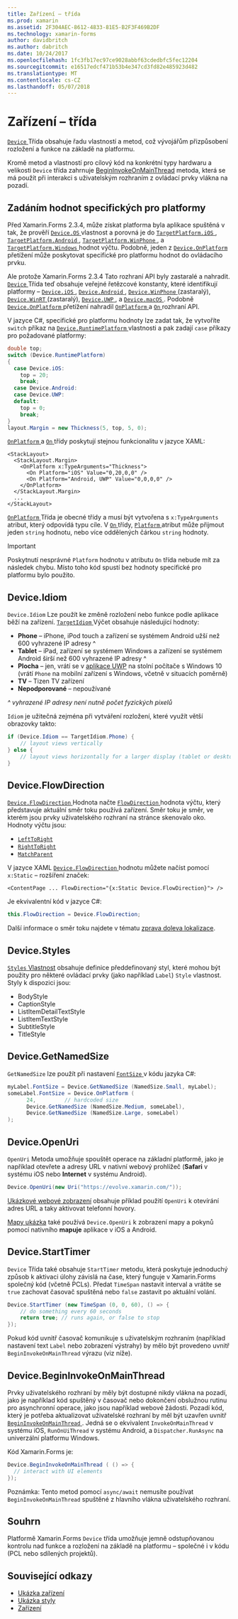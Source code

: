 ```yaml
---
title: Zařízení – třída
ms.prod: xamarin
ms.assetid: 2F304AEC-8612-4833-81E5-B2F3F469B2DF
ms.technology: xamarin-forms
author: davidbritch
ms.author: dabritch
ms.date: 10/24/2017
ms.openlocfilehash: 1fc3fb17ec97ce9028abbf63cdedbfc5fec12204
ms.sourcegitcommit: e16517edcf471b53b4e347cd3fd82e485923d482
ms.translationtype: MT
ms.contentlocale: cs-CZ
ms.lasthandoff: 05/07/2018
---
```

# <a name="device-class"></a>Zařízení – třída

[ `Device` ](https://developer.xamarin.com/api/type/Xamarin.Forms.Device/) Třída obsahuje řadu vlastností a metod, což vývojářům přizpůsobení rozložení a funkce na základě na platformu.

Kromě metod a vlastností pro cílový kód na konkrétní typy hardwaru a velikosti `Device` třída zahrnuje [BeginInvokeOnMainThread](#Device_BeginInvokeOnMainThread) metoda, která se má použít při interakci s uživatelským rozhraním z ovládací prvky vlákna na pozadí.

<a name="providing-platform-values" />

## <a name="providing-platform-specific-values"></a>Zadáním hodnot specifických pro platformy

Před Xamarin.Forms 2.3.4, může získat platforma byla aplikace spuštěná v tak, že prověří [ `Device.OS` ](https://developer.xamarin.com/api/property/Xamarin.Forms.Device.OS/) vlastnost a porovná je do [ `TargetPlatform.iOS` ](https://developer.xamarin.com/api/field/Xamarin.Forms.TargetPlatform.iOS/), [ `TargetPlatform.Android` ](https://developer.xamarin.com/api/field/Xamarin.Forms.TargetPlatform.Android/), [ `TargetPlatform.WinPhone` ](https://developer.xamarin.com/api/field/Xamarin.Forms.TargetPlatform.WinPhone/), a [ `TargetPlatform.Windows` ](https://developer.xamarin.com/api/field/Xamarin.Forms.TargetPlatform.Windows/) hodnot výčtu. Podobně, jeden z [ `Device.OnPlatform` ](https://developer.xamarin.com/api/member/Xamarin.Forms.Device.OnPlatform/p/System.Action/System.Action/System.Action/System.Action/) přetížení může poskytovat specifické pro platformu hodnot do ovládacího prvku.

Ale protože Xamarin.Forms 2.3.4 Tato rozhraní API byly zastaralé a nahradit. [ `Device` ](https://developer.xamarin.com/api/type/Xamarin.Forms.Device/) Třída teď obsahuje veřejné řetězcové konstanty, které identifikují platformy – [ `Device.iOS` ](https://developer.xamarin.com/api/field/Xamarin.Forms.Device.iOS/), [ `Device.Android` ](https://developer.xamarin.com/api/field/Xamarin.Forms.Device.Android/), [ `Device.WinPhone` ](https://developer.xamarin.com/api/field/Xamarin.Forms.Device.WinPhone/) (zastaralý), [ `Device.WinRT` ](https://developer.xamarin.com/api/field/Xamarin.Forms.Device.WinRT/) (zastaralý), [ `Device.UWP` ](https://developer.xamarin.com/api/field/Xamarin.Forms.Device.UWP/), a [ `Device.macOS` ](https://developer.xamarin.com/api/field/Xamarin.Forms.Device.macOS/). Podobně [ `Device.OnPlatform` ](https://developer.xamarin.com/api/member/Xamarin.Forms.Device.OnPlatform/p/System.Action/System.Action/System.Action/System.Action/) přetížení nahradil [ `OnPlatform` ](https://developer.xamarin.com/api/type/Xamarin.Forms.OnPlatform%3CT%3E/) a [ `On` ](https://developer.xamarin.com/api/type/Xamarin.Forms.On/) rozhraní API.

V jazyce C#, specifické pro platformu hodnoty lze zadat tak, že vytvoříte `switch` příkaz na [ `Device.RuntimePlatform` ](https://developer.xamarin.com/api/property/Xamarin.Forms.Device.RuntimePlatform/) vlastnosti a pak zadají `case` příkazy pro požadované platformy:

```csharp
double top;
switch (Device.RuntimePlatform)
{
  case Device.iOS:
    top = 20;
    break;
  case Device.Android:
  case Device.UWP:
  default:
    top = 0;
    break;
}
layout.Margin = new Thickness(5, top, 5, 0);
```

[ `OnPlatform` ](https://developer.xamarin.com/api/type/Xamarin.Forms.OnPlatform%3CT%3E/) a [ `On` ](https://developer.xamarin.com/api/type/Xamarin.Forms.On/) třídy poskytují stejnou funkcionalitu v jazyce XAML:

```xaml
<StackLayout>
  <StackLayout.Margin>
    <OnPlatform x:TypeArguments="Thickness">
      <On Platform="iOS" Value="0,20,0,0" />
      <On Platform="Android, UWP" Value="0,0,0,0" />
    </OnPlatform>
  </StackLayout.Margin>
  ...
</StackLayout>
```

[ `OnPlatform` ](https://developer.xamarin.com/api/type/Xamarin.Forms.OnPlatform%3CT%3E/) Třída je obecné třídy a musí být vytvořena s `x:TypeArguments` atribut, který odpovídá typu cíle. V [ `On` ](https://developer.xamarin.com/api/type/Xamarin.Forms.On/) třídy, [ `Platform` ](https://developer.xamarin.com/api/property/Xamarin.Forms.On.Platform/) atribut může přijmout jeden `string` hodnotu, nebo více oddělených čárkou `string` hodnoty.

> [!IMPORTANT]
> Poskytnutí nesprávné `Platform` hodnotu v atributu `On` třída nebude mít za následek chybu. Místo toho kód spustí bez hodnoty specifické pro platformu bylo použito.

<a name="Device_Idiom" />

## <a name="deviceidiom"></a>Device.Idiom

`Device.Idiom` Lze použít ke změně rozložení nebo funkce podle aplikace běží na zařízení. [ `TargetIdiom` ](https://developer.xamarin.com/api/type/Xamarin.Forms.TargetIdiom/) Výčet obsahuje následující hodnoty:

-  **Phone** – iPhone, iPod touch a zařízení se systémem Android užší než 600 vyhrazené IP adresy ^
-  **Tablet** – iPad, zařízení se systémem Windows a zařízení se systémem Android širší než 600 vyhrazené IP adresy ^
-  **Plocha** – jen, vrátí se v [aplikace UWP](~/xamarin-forms/platform/windows/installation/index.md) na stolní počítače s Windows 10 (vrátí `Phone` na mobilní zařízení s Windows, včetně v situacích poměrně)
-  **TV** – Tizen TV zařízení
-  **Nepodporované** – nepoužívané

*^ vyhrazené IP adresy není nutně počet fyzických pixelů*

`Idiom` je užitečná zejména při vytváření rozložení, které využít větší obrazovky takto:

```csharp
if (Device.Idiom == TargetIdiom.Phone) {
    // layout views vertically
} else {
    // layout views horizontally for a larger display (tablet or desktop)
}
```

## <a name="deviceflowdirection"></a>Device.FlowDirection

[ `Device.FlowDirection` ](https://developer.xamarin.com/api/property/Xamarin.Forms.VisualElement.FlowDirection/) Hodnota načte [ `FlowDirection` ](https://developer.xamarin.com/api/type/Xamarin.Forms.FlowDirection/) hodnota výčtu, který představuje aktuální směr toku používá zařízení. Směr toku je směr, ve kterém jsou prvky uživatelského rozhraní na stránce skenovalo oko. Hodnoty výčtu jsou:

- [`LeftToRight`](https://developer.xamarin.com/api/field/Xamarin.Forms.FlowDirection.LeftToRight/)
- [`RightToRight`](https://developer.xamarin.com/api/field/Xamarin.Forms.FlowDirection.RightToLeft/)
- [`MatchParent`](https://developer.xamarin.com/api/field/Xamarin.Forms.FlowDirection.MatchParent/)

V jazyce XAML [ `Device.FlowDirection` ](https://developer.xamarin.com/api/property/Xamarin.Forms.VisualElement.FlowDirection/) hodnotu můžete načíst pomocí `x:Static` – rozšíření značek:

```xaml
<ContentPage ... FlowDirection="{x:Static Device.FlowDirection}"> />
```

Je ekvivalentní kód v jazyce C#:

```csharp
this.FlowDirection = Device.FlowDirection;
```

Další informace o směr toku najdete v tématu [zprava doleva lokalizace](~/xamarin-forms/app-fundamentals/localization/right-to-left.md).

<a name="Device_Styles" />

## <a name="devicestyles"></a>Device.Styles

[ `Styles` Vlastnost](~/xamarin-forms/user-interface/styles/index.md) obsahuje definice předdefinovaný styl, které mohou být použity pro některé ovládací prvky (jako například `Label`) `Style` vlastnost. Styly k dispozici jsou:

* BodyStyle
* CaptionStyle
* ListItemDetailTextStyle
* ListItemTextStyle
* SubtitleStyle
* TitleStyle

<a name="Device_GetNamedSize" />

## <a name="devicegetnamedsize"></a>Device.GetNamedSize

`GetNamedSize` lze použít při nastavení [ `FontSize` ](~/xamarin-forms/user-interface/text/fonts.md) v kódu jazyka C#:

```csharp
myLabel.FontSize = Device.GetNamedSize (NamedSize.Small, myLabel);
someLabel.FontSize = Device.OnPlatform (
      24,         // hardcoded size
      Device.GetNamedSize (NamedSize.Medium, someLabel),
      Device.GetNamedSize (NamedSize.Large, someLabel)
);
```

<a name="Device_OpenUri" />

## <a name="deviceopenuri"></a>Device.OpenUri

`OpenUri` Metoda umožňuje spouštět operace na základní platformě, jako je například otevřete a adresy URL v nativní webový prohlížeč (**Safari** v systému iOS nebo **Internet** v systému Android).

```csharp
Device.OpenUri(new Uri("https://evolve.xamarin.com/"));
```

[Ukázkové webové zobrazení](https://github.com/xamarin/xamarin-forms-samples/blob/master/WorkingWithWebview/WorkingWithWebview/WebAppPage.cs) obsahuje příklad použití `OpenUri` k otevírání adres URL a taky aktivovat telefonní hovory.

[Mapy ukázka](https://github.com/xamarin/xamarin-forms-samples/blob/master/WorkingWithMaps/WorkingWithMaps/MapAppPage.cs) také používá `Device.OpenUri` k zobrazení mapy a pokynů pomocí nativního **mapuje** aplikace v iOS a Android.

<a name="Device_StartTimer" />

## <a name="devicestarttimer"></a>Device.StartTimer

`Device` Třída také obsahuje `StartTimer` metodu, která poskytuje jednoduchý způsob k aktivaci úlohy závislá na čase, který funguje v Xamarin.Forms společný kód (včetně PCLs). Předat `TimeSpan` nastavit interval a vrátíte se `true` zachovat časovač spuštěná nebo `false` zastavit po aktuální volání.

```csharp
Device.StartTimer (new TimeSpan (0, 0, 60), () => {
    // do something every 60 seconds
    return true; // runs again, or false to stop
});
```

Pokud kód uvnitř časovač komunikuje s uživatelským rozhraním (například nastavení text `Label` nebo zobrazení výstrahy) by mělo být provedeno uvnitř `BeginInvokeOnMainThread` výrazu (viz níže).

<a name="Device_BeginInvokeOnMainThread" />

## <a name="devicebegininvokeonmainthread"></a>Device.BeginInvokeOnMainThread

Prvky uživatelského rozhraní by měly být dostupné nikdy vlákna na pozadí, jako je například kód spuštěný v časovač nebo dokončení obslužnou rutinu pro asynchronní operace, jako jsou například webové žádosti. Pozadí kód, který je potřeba aktualizovat uživatelské rozhraní by měl být uzavřen uvnitř [ `BeginInvokeOnMainThread` ](https://developer.xamarin.com/api/member/Xamarin.Forms.Device.BeginInvokeOnMainThread/p/System.Action/). Jedná se o ekvivalent `InvokeOnMainThread` v systému iOS, `RunOnUiThread` v systému Android, a `Dispatcher.RunAsync` na univerzální platformu Windows.

Kód Xamarin.Forms je:

```csharp
Device.BeginInvokeOnMainThread ( () => {
  // interact with UI elements
});
```

Poznámka: Tento metod pomocí `async/await` nemusíte používat `BeginInvokeOnMainThread` spuštěné z hlavního vlákna uživatelského rozhraní.

## <a name="summary"></a>Souhrn

Platformě Xamarin.Forms `Device` třída umožňuje jemně odstupňovanou kontrolu nad funkce a rozložení na základě na platformu – společné i v kódu (PCL nebo sdílených projektů).


## <a name="related-links"></a>Související odkazy

- [Ukázka zařízení](https://developer.xamarin.com/samples/xamarin-forms/WorkingWithDevice/)
- [Ukázka styly](https://developer.xamarin.com/samples/xamarin-forms/WorkingWithStyles/)
- [Zařízení](https://developer.xamarin.com/api/type/Xamarin.Forms.Device/)
